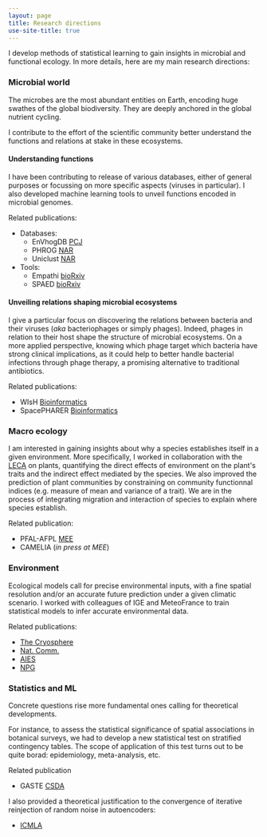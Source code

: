 ```yaml
---
layout: page
title: Research directions
use-site-title: true
---
```



I develop methods of statistical learning to gain insights in microbial and functional ecology. In more details, here are my main research directions:

### Microbial world

The microbes are the most abundant entities on Earth, encoding huge swathes of the global biodiversity. They are deeply anchored in the global nutrient cycling.

I contribute to the effort of the scientific community better understand the functions and relations at stake in these ecosystems.

#### Understanding functions
I have been contributing to release of various databases, either of general purposes or focussing on more specific aspects (viruses in particular). I also developed machine learning tools to unveil functions encoded in microbial genomes.

Related publications:
* Databases:
	* EnVhogDB [PCJ](https://doi.org/10.24072/pcjournal.627)
	* PHROG  [NAR](https://academic.oup.com/nargab/article/3/3/lqab067/6342220)
	* Uniclust [NAR](https://academic.oup.com/nar/article/45/D1/D170/2605730)
* Tools:
	* Empathi [bioRxiv](https://www.biorxiv.org/content/10.1101/2024.12.31.630607)
	* SPAED [bioRxiv](https://www.biorxiv.org/content/10.1101/2025.04.25.650745)

#### Unveiling relations shaping microbial ecosystems

I give a particular focus on discovering the relations between bacteria and their viruses (*aka* bacteriophages or simply phages). Indeed, phages in relation to their host shape the structure of microbial ecosystems. On a more applied perspective, knowing which phage target which bacteria have strong clinical implications, as it could help to better handle bacterial infections through phage therapy, a promising alternative to traditional antibiotics.

Related publications:
* WIsH [Bioinformatics](https://academic.oup.com/bioinformatics/article-abstract/33/19/3113/3964377)
* SpacePHARER [Bioinformatics](https://academic.oup.com/bioinformatics/article/37/19/3364/6207963)

### Macro ecology

I am interested in gaining insights about why a species establishes itself in a given environment. More specifically, I worked in collaboration with the [LECA](https://leca.osug.fr/?lang=en) on plants, quantifying the direct effects of environment on the plant's traits and the indirect effect mediated by the species. We also improved the prediction of plant communities by constraining on community functionnal indices (e.g. measure of mean and variance of a trait).
We are in the process of integrating migration and interaction of species to explain where species establish.

Related publication:
* PFAL-AFPL [MEE](https://besjournals.onlinelibrary.wiley.com/doi/full/10.1111/2041-210X.14203)
* CAMELIA (*in press at MEE*)

### Environment

Ecological models call for precise environmental inputs, with a fine spatial resolution and/or an accurate future prediction under a given climatic scenario. I worked with colleagues of IGE and MeteoFrance to train statistical models to infer accurate environmental data.

Related publications:
* [The Cryosphere](https://tc.copernicus.org/articles/14/565/2020/tc-14-565-2020.html)
* [Nat. Comm.](https://www.nature.com/articles/s41467-022-28033-0)
* [AIES](https://journals.ametsoc.org/view/journals/aies/2/1/AIES-D-22-0034.1.xml)
* [NPG](https://npg.copernicus.org/articles/31/75/2024/npg-31-75-2024.html)


### Statistics and ML

Concrete questions rise more fundamental ones calling for theoretical developments.
 
For instance, to assess the statistical significance of spatial associations in botanical surveys, we had to develop a new statistical test on stratified contingency tables. The scope of application of this test turns out to be quite borad: epidemiology, meta-analysis, etc.

Related publication 
* GASTE [CSDA](https://doi.org/10.1016/j.csda.2025.108277)

I also provided a theoretical justification to the convergence of iterative reinjection of random noise in autoencoders:
* [ICMLA](https://ieeexplore.ieee.org/abstract/document/9356324)

